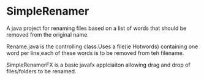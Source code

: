 # SimpleRenamer
A java project for renaming files based on a list of words that should be removed from the original name.

Rename.java is the controlling class.Uses a file(ie Hotwords) containing one word per line,each of these words is to be removed from teh filename.

SimpleRenamerFX is a basic javafx applciaiton allowing drag and drop of files/folders to be renamed.